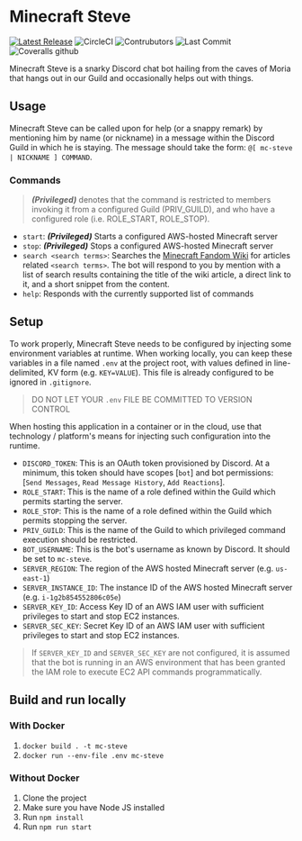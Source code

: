 # Minecraft Steve
[![Latest Release](https://img.shields.io/github/package-json/v/Ubunfu/mc-steve?style=for-the-badge)](https://github.com/Ubunfu/mc-steve/releases)
![CircleCI](https://img.shields.io/circleci/build/github/Ubunfu/mc-steve?logo=circleci&style=for-the-badge)
![Contrubutors](https://img.shields.io/github/contributors/Ubunfu/mc-steve?color=blue&style=for-the-badge)
![Last Commit](https://img.shields.io/github/last-commit/Ubunfu/mc-steve?style=for-the-badge)
![Coveralls github](https://img.shields.io/coveralls/github/Ubunfu/mc-steve?logo=coveralls&style=for-the-badge)

Minecraft Steve is a snarky Discord chat bot hailing from the caves of Moria that hangs out in our Guild and occasionally helps out with things.

## Usage
Minecraft Steve can be called upon for help (or a snappy remark) by mentioning him by name (or nickname) in a message within the Discord Guild in which he is staying.  The message should take the form: `@[ mc-steve | NICKNAME ] COMMAND`.

### Commands
> ***(Privileged)*** denotes that the command is restricted to members invoking it from a configured Guild (PRIV_GUILD), and who have a configured role (i.e. ROLE_START, ROLE_STOP).
* `start`: ***(Privileged)*** Starts a configured AWS-hosted Minecraft server
* `stop`: ***(Privileged)*** Stops a configured AWS-hosted Minecraft server
* `search <search terms>`: Searches the [Minecraft Fandom Wiki](https://minecraft.fandom.com) for articles related `<search terms>`.  The bot will respond to you by mention with a list of search results containing the title of the wiki article, a direct link to it, and a short snippet from the content.
* `help`: Responds with the currently supported list of commands

## Setup
To work properly, Minecraft Steve needs to be configured by injecting some environment variables at runtime.  When working locally, you can keep these variables in a file named `.env` at the project root, with values defined in line-delimited, KV form (e.g. `KEY=VALUE`).  This file is already configured to be ignored in `.gitignore`.

> DO NOT LET YOUR `.env` FILE BE COMMITTED TO VERSION CONTROL

When hosting this application in a container or in the cloud, use that technology / platform's means for injecting such configuration into the runtime.

* `DISCORD_TOKEN`: This is an OAuth token provisioned by Discord.  At a minimum, this token should have scopes [`bot`] and bot permissions: [`Send Messages`, `Read Message History`, `Add Reactions`].
* `ROLE_START`: This is the name of a role defined within the Guild which permits starting the server.
* `ROLE_STOP`: This is the name of a role defined within the Guild which permits stopping the server.
* `PRIV_GUILD`: This is the name of the Guild to which privileged command execution should be restricted.
* `BOT_USERNAME`: This is the bot's username as known by Discord.  It should be set to `mc-steve`.
* `SERVER_REGION`: The region of the AWS hosted Minecraft server (e.g. `us-east-1`)
* `SERVER_INSTANCE_ID`: The instance ID of the AWS hosted Minecraft server (e.g. `i-1g2b854552806c05e`)
* `SERVER_KEY_ID`: Access Key ID of an AWS IAM user with sufficient privileges to start and stop EC2 instances.
* `SERVER_SEC_KEY`: Secret Key ID of an AWS IAM user with sufficient privileges to start and stop EC2 instances.

> If `SERVER_KEY_ID` and `SERVER_SEC_KEY` are not configured, it is assumed that the bot is running in an AWS environment that has been granted the IAM role to execute EC2 API commands programmatically.

## Build and run locally
### With Docker
1. `docker build . -t mc-steve`
2. `docker run --env-file .env mc-steve`

### Without Docker
1. Clone the project
2. Make sure you have Node JS installed
3. Run `npm install`
4. Run `npm run start`